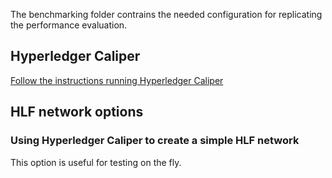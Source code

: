 
The benchmarking folder contrains the needed configuration for replicating the performance evaluation.

##  Hyperledger Caliper

[Follow the instructions running Hyperledger Caliper](https://hyperledger.github.io/caliper/)

## HLF network options

### Using Hyperledger Caliper to create a simple HLF network 
This option is useful for testing on the fly. 
